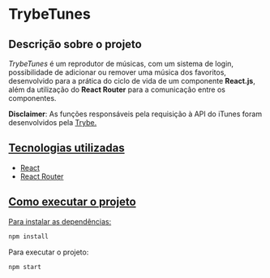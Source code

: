 <h1>TrybeTunes</h1>

<h2>Descrição sobre o projeto</h2>

<i>TrybeTunes</i> é um reprodutor de músicas, com um sistema de login, possibilidade de adicionar ou remover uma música dos favoritos, desenvolvido para a prática do ciclo de vida de um componente <b>React.js</b>, além da utilização do <b>React Router</b> para a comunicação entre os componentes.

<b>Disclaimer</b>: As funções responsáveis pela requisição à API do iTunes foram desenvolvidos pela <a href="https://github.com/betrybe">Trybe</b>.

<h2>Tecnologias utilizadas</h2>

<ul>
  <li>React</li>
  <li>React Router</li>
</ul>

<h2>Como executar o projeto</h2>

Para instalar as dependências:
```bash
npm install
```

Para executar o projeto:
```bash
npm start
```
